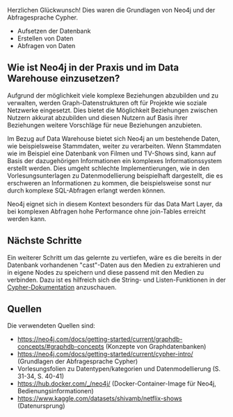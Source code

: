 
Herzlichen Glückwunsch!
Dies waren die Grundlagen von Neo4j und der Abfragesprache Cypher.

- Aufsetzen der Datenbank
- Erstellen von Daten
- Abfragen von Daten

## Wie ist Neo4j in der Praxis und im Data Warehouse einzusetzen?
Aufgrund der möglichkeit viele komplexe Beziehungen abzubilden und zu verwalten, werden Graph-Datenstrukturen oft für Projekte wie soziale Netzwerke eingesetzt.
Dies bietet die Möglichkeit Beziehungen zwischen Nutzern akkurat abzubilden und diesen Nutzern auf Basis ihrer Beziehungen weitere Vorschläge für neue Beziehungen anzubieten.

Im Bezug auf Data Warehouse bietet sich Neo4j an um bestehende Daten, wie beispielsweise Stammdaten, weiter zu verarbeiten.
Wenn Stammdaten wie im Beispiel eine Datenbank von Filmen und TV-Shows sind, kann auf Basis der dazugehörigen Informationen ein komplexes Informationssystem erstellt werden.
Dies umgeht schlechte Implementierungen, wie in den Vorlesungsunterlagen zu Datenmodellierung beispielhaft dargestellt, die es erschweren an Informationen zu kommen, die beispielsweise sonst nur durch komplexe SQL-Abfragen erlangt werden können.

Neo4j eignet sich in diesem Kontext besonders für das Data Mart Layer, da bei komplexen Abfragen hohe Performance ohne join-Tables erreicht werden kann.

## Nächste Schritte
Ein weiterer Schritt um das gelernte zu vertiefen, wäre es die bereits in der Datenbank vorhandenen "cast"-Daten aus den Medien zu extrahieren und in eigene Nodes zu speichern und diese passend mit den Medien zu verbinden.
Dazu ist es hilfreich sich die String- und Listen-Funktionen in der [Cypher-Dokumentation](https://neo4j.com/docs/cypher-manual/current/) anzuschauen.

## Quellen
Die verwendeten Quellen sind:
- https://neo4j.com/docs/getting-started/current/graphdb-concepts/#graphdb-concepts (Konzepte von Graphdatenbanken)
- https://neo4j.com/docs/getting-started/current/cypher-intro/ (Grundlagen der Abfragesprache Cypher)
- Vorlesungsfolien zu Datentypen/kategorien und Datenmodellierung (S. 31-34, S. 40-41)
- https://hub.docker.com/_/neo4j/ (Docker-Container-Image für Neo4j, Bedienungsinformationen)
- https://www.kaggle.com/datasets/shivamb/netflix-shows (Datenursprung)